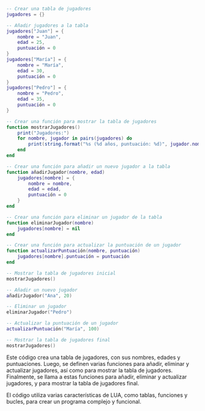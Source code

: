 ```lua
-- Crear una tabla de jugadores
jugadores = {}

-- Añadir jugadores a la tabla
jugadores["Juan"] = {
    nombre = "Juan",
    edad = 25,
    puntuación = 0
}
jugadores["María"] = {
    nombre = "María",
    edad = 30,
    puntuación = 0
}
jugadores["Pedro"] = {
    nombre = "Pedro",
    edad = 35,
    puntuación = 0
}

-- Crear una función para mostrar la tabla de jugadores
function mostrarJugadores()
    print("Jugadores:")
    for nombre, jugador in pairs(jugadores) do
        print(string.format("%s (%d años, puntuación: %d)", jugador.nombre, jugador.edad, jugador.puntuación))
    end
end

-- Crear una función para añadir un nuevo jugador a la tabla
function añadirJugador(nombre, edad)
    jugadores[nombre] = {
        nombre = nombre,
        edad = edad,
        puntuación = 0
    }
end

-- Crear una función para eliminar un jugador de la tabla
function eliminarJugador(nombre)
    jugadores[nombre] = nil
end

-- Crear una función para actualizar la puntuación de un jugador
function actualizarPuntuación(nombre, puntuación)
    jugadores[nombre].puntuación = puntuación
end

-- Mostrar la tabla de jugadores inicial
mostrarJugadores()

-- Añadir un nuevo jugador
añadirJugador("Ana", 20)

-- Eliminar un jugador
eliminarJugador("Pedro")

-- Actualizar la puntuación de un jugador
actualizarPuntuación("María", 100)

-- Mostrar la tabla de jugadores final
mostrarJugadores()
```

Este código crea una tabla de jugadores, con sus nombres, edades y puntuaciones. Luego, se definen varias funciones para añadir, eliminar y actualizar jugadores, así como para mostrar la tabla de jugadores. Finalmente, se llama a estas funciones para añadir, eliminar y actualizar jugadores, y para mostrar la tabla de jugadores final.

El código utiliza varias características de LUA, como tablas, funciones y bucles, para crear un programa complejo y funcional.